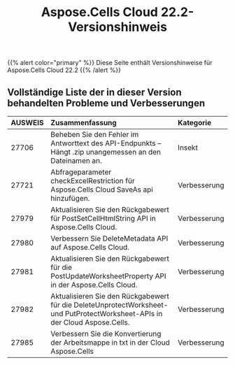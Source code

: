 ﻿---
title: Aspose.Cells Cloud 22.2-Versionshinweis
second_title: Aspose.Cells Cloud Documen
type: docs
url: /de/aspose-cells-cloud-22-2-release-notes/
description: Aspose.Cells Cloud unterstützt Excel zum Erstellen, Konvertieren, Zusammenführen, Aufteilen, Schützen, inneren Objektvorgang usw
weight: 20
---
{{% alert color="primary" %}} 
Diese Seite enthält Versionshinweise für Aspose.Cells Cloud 22.2
{{% /alert %}} 
## **Vollständige Liste der in dieser Version behandelten Probleme und Verbesserungen**
|**AUSWEIS**|**Zusammenfassung**|**Kategorie**|
|:- |:- |:- |
|27706 |Beheben Sie den Fehler im Antworttext des API-Endpunkts – Hängt .zip unangemessen an den Dateinamen an.| Insekt|
|27721 |Abfrageparameter checkExcelRestriction für Aspose.Cells Cloud SaveAs api hinzufügen.| Verbesserung|
|27979 |Aktualisieren Sie den Rückgabewert für PostSetCellHtmlString API in Aspose.Cells Cloud.| Verbesserung|
|27980 |Verbessern Sie DeleteMetadata API auf Aspose.Cells Cloud.| Verbesserung|
|27981 |Aktualisieren Sie den Rückgabewert für die PostUpdateWorksheetProperty API in der Aspose.Cells Cloud.| Verbesserung|
|27982 |Aktualisieren Sie den Rückgabewert für die DeleteUnprotectWorksheet- und PutProtectWorksheet-APIs in der Cloud Aspose.Cells.| Verbesserung|
|27985 |Verbessern Sie die Konvertierung der Arbeitsmappe in txt in der Cloud Aspose.Cells| Verbesserung|
